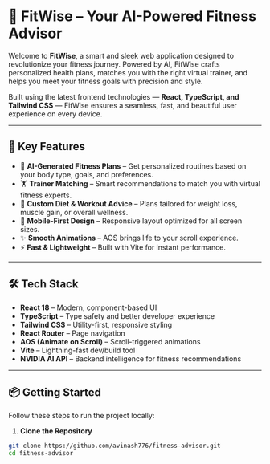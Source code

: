# 💪 FitWise – Your AI-Powered Fitness Advisor

Welcome to **FitWise**, a smart and sleek web application designed to revolutionize your fitness journey. Powered by AI, FitWise crafts personalized health plans, matches you with the right virtual trainer, and helps you meet your fitness goals with precision and style.

Built using the latest frontend technologies — **React, TypeScript, and Tailwind CSS** — FitWise ensures a seamless, fast, and beautiful user experience on every device.

---

## 🚀 Key Features

- 🧠 **AI-Generated Fitness Plans** – Get personalized routines based on your body type, goals, and preferences.
- 🏋️ **Trainer Matching** – Smart recommendations to match you with virtual fitness experts.
- 🍎 **Custom Diet & Workout Advice** – Plans tailored for weight loss, muscle gain, or overall wellness.
- 📱 **Mobile-First Design** – Responsive layout optimized for all screen sizes.
- ✨ **Smooth Animations** – AOS brings life to your scroll experience.
- ⚡ **Fast & Lightweight** – Built with Vite for instant performance.

---

## 🛠️ Tech Stack

- **React 18** – Modern, component-based UI
- **TypeScript** – Type safety and better developer experience
- **Tailwind CSS** – Utility-first, responsive styling
- **React Router** – Page navigation
- **AOS (Animate on Scroll)** – Scroll-triggered animations
- **Vite** – Lightning-fast dev/build tool
- **NVIDIA AI API** – Backend intelligence for fitness recommendations

---

## 📦 Getting Started

Follow these steps to run the project locally:

1. **Clone the Repository**
```bash
git clone https://github.com/avinash776/fitness-advisor.git
cd fitness-advisor

